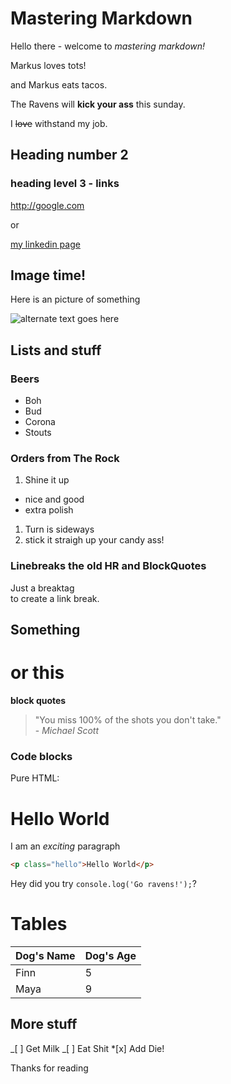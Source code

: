 # Mastering Markdown

Hello there - welcome to _mastering markdown!_

Markus loves tots!

and Markus eats tacos.

The Ravens will **kick your ass** this sunday.

I ~~love~~ withstand my job.

## Heading number 2

### heading level 3 - links

<http://google.com>

or

[my linkedin page](http://linkedin.com/in/nowowiejski)

## Image time!

Here is an picture of something

![alternate text goes here](https://picsum.photos/200/300)

## Lists and stuff

### Beers

- Boh
- Bud
- Corona
- Stouts

### Orders from The Rock

1. Shine it up

- nice and good
- extra polish

1. Turn is sideways
1. stick it straigh up your candy ass!

### Linebreaks the old HR and BlockQuotes

Just a breaktag <br> to create a link break.

## Something

# or this

**block quotes**

> "You miss 100% of the shots you don't take."<br> - _Michael Scott_

### Code blocks

Pure HTML:

<h1>Hello World</h1>
<p>I am an <em>exciting</em> paragraph

```html
<p class="hello">Hello World</p>
```

Hey did you try `console.log('Go ravens!');`?

# Tables

| Dog's Name | Dog's Age |
| :--------- | :-------- |
| Finn       | 5         |
| Maya       | 9         |

## More stuff

_[ ] Get Milk
_[ ] Eat Shit \*[x] Add Die!

<p> Thanks for reading</p>

